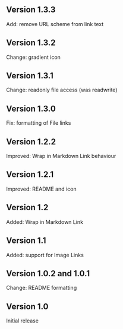 ## Version 1.3.3

Add: remove URL scheme from link text

## Version 1.3.2

Change: gradient icon

## Version 1.3.1

Change: readonly file access (was readwrite)

## Version 1.3.0

Fix: formatting of File links

## Version 1.2.2

Improved: Wrap in Markdown Link behaviour

## Version 1.2.1

Improved: README and icon

## Version 1.2

Added: Wrap in Markdown Link

## Version 1.1

Added: support for Image Links

## Version 1.0.2 and 1.0.1

Change: README formatting

## Version 1.0

Initial release
